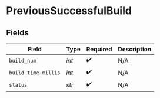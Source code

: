 # PreviousSuccessfulBuild


## Fields

| Field               | Type                | Required            | Description         |
| ------------------- | ------------------- | ------------------- | ------------------- |
| `build_num`         | *int*               | :heavy_check_mark:  | N/A                 |
| `build_time_millis` | *int*               | :heavy_check_mark:  | N/A                 |
| `status`            | *str*               | :heavy_check_mark:  | N/A                 |